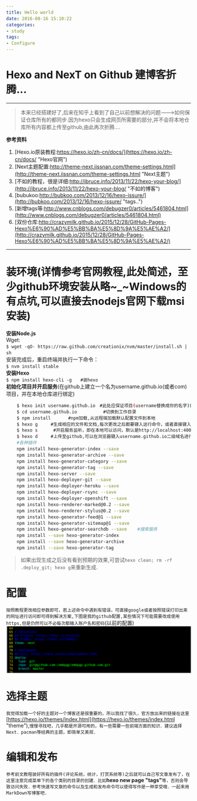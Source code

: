 ```yaml
---
title: Hello world
date: 2016-08-16 15:10:22
categories:
- study
tags:
- Configure
---
```


Hexo and NexT on Github 建博客折腾...
==============

------   
> 本来已经搭建好了,后来在知乎上看到了自己以前想解决的问题--->如何保证仓库所有的都同步.因为hexo只会生成网页所需要的部分,并不会将本地仓库所有内容都上传至github,由此再次折腾....

**参考资料**  
1. [Hexo.io原装教程:https://hexo.io/zh-cn/docs/](https://hexo.io/zh-cn/docs/ "Hexo官网")  
2. [Next主题配置:http://theme-next.iissnan.com/theme-settings.html](http://theme-next.iissnan.com/theme-settings.html "Next主题")  
3. [不如的教程，很是详细:http://ibruce.info/2013/11/22/hexo-your-blog/](http://ibruce.info/2013/11/22/hexo-your-blog/ "不如的博客")  
4. [bubukoo:http://bubkoo.com/2013/12/16/hexo-issure/](http://bubkoo.com/2013/12/16/hexo-issure/ "tags..")  
5. [新增tags等:http://www.cnblogs.com/debugzer0/articles/5461804.html](http://www.cnblogs.com/debugzer0/articles/5461804.html)  
6. [双份仓库:http://crazymilk.github.io/2015/12/28/GitHub-Pages-Hexo%E6%90%AD%E5%BB%BA%E5%8D%9A%E5%AE%A2/](http://crazymilk.github.io/2015/12/28/GitHub-Pages-Hexo%E6%90%AD%E5%BB%BA%E5%8D%9A%E5%AE%A2/)

---

# 装环境(详情参考官网教程,此处简述，至少github环境安装从略~_~Windows的有点坑,可以直接去nodejs官网下载msi安装)  


**安装Node.js**  
	Wget:  
	`$ wget -qO- https://raw.github.com/creationix/nvm/master/install.sh | sh`  
	安装完成后，重启终端并执行一下命令：  
	`$ nvm install stable`  
**安装Hexo**  
	`$ npm install hexo-cli -g　　#装hexo`   
**初始化项目并开启服务**(在github上建立一个名为username.github.io(或者com)项目，并在本地仓库进行绑定)
```bash
	$ hexo init username.github.io　#此处应保证项目(username替换成你的名字)目录已被git remote add等操作过即已经绑定github项目,如果不绑定也能用即可忽略  
	$ cd username.github.io　　　　　　#切换到工作目录   
	$ npm install　　　　#npm加载,从远程端加载默认配置文件到本地  
	$ hexo g　　　#生成相应的文件和文档,每次更改之后都要键入这行命令，或者直接键入hexo g -d就可生成并上传  
	$ hexo s 　　　#开启服务监听，即在本地可以访问，默认是http://localhost:4000,每次可以先在本地浏览无误后上传至github  
	$ hexo d　　　#上传至github,可以在浏览器键入username.github.io二级域名进行访问，在此之前需要配置好_config.yml文件  
    #各种插件
    npm install hexo-generator-index --save
	npm install hexo-generator-archive --save
	npm install hexo-generator-category --save
	npm install hexo-generator-tag --save
	npm install hexo-server --save
	npm install hexo-deployer-git --save
	npm install hexo-deployer-heroku --save
	npm install hexo-deployer-rsync --save
	npm install hexo-deployer-openshift --save
	npm install hexo-renderer-marked@0.2 --save
	npm install hexo-renderer-stylus@0.2 --save
	npm install hexo-generator-feed@1 --save
	npm install hexo-generator-sitemap@1 --save
	npm install hexo-generator-searchdb --save    #搜索服务
	npm install --save hexo-generator-index
	npm install --save hexo-generator-archive 
	npm install --save hexo-generator-tag

```  

> 如果出现生成之后没有看到预期的效果,可尝试`hexo clean; rm -rf .deploy_git; hexo g`来重新生成.  

# 配置  
`按照教程更改相应参数即可，若上述命令中遇到有错误，可直接google或者按照错误打印出来的网址进行访问即可得到解决方案,下图是我的github配置,某些情况下可能需要改成使用https,但是仍然可以不必每次都输入账户名和密码`(以前的配置)   
![github配置](/images/git.png)
# 选择主题  
`我觉得加载一个好的主题对一个博客还是很重要的，所以我找了很久，官方放出来的链接在这里`[https://hexo.io/themes/index.html](https://hexo.io/themes/index.html "theme"),`慢慢寻找吧，几乎都是开源可用的，有一些需要一些前端方面的知识．建议选择Next．pacman等经典的主题，即简单又美观.  `  
#  编辑和发布  
`参考前文教程装好所有的插件(评论系统，统计，打赏系统等)之后就可以自己写文章发布了，在这里注意完成菜单下的各个类别的目录的创建．比如`**hexo new page "tags"**`等，否则会导致访问失败．参考快速写文章的命令以及生成和发布命令可以使得写作是一种享受哦．一起来用MarkDown写博客吧.`  
